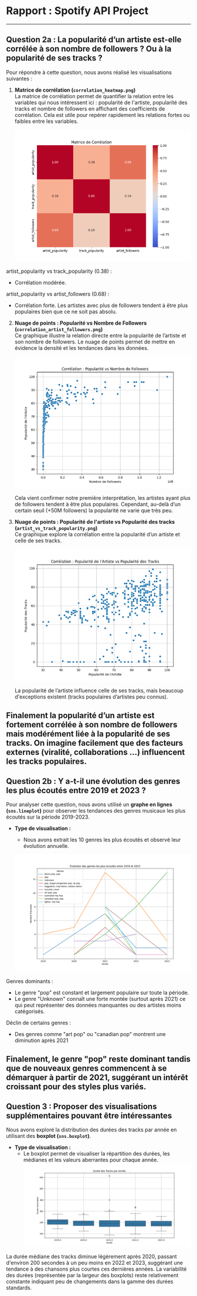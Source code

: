 # Rapport : Spotify API Project

---

## **Question 2a : La popularité d’un artiste est-elle corrélée à son nombre de followers ? Ou à la popularité de ses tracks ?**

Pour répondre à cette question, nous avons réalisé les visualisations suivantes :  

1. **Matrice de corrélation (`correlation_heatmap.png`)**  
   La matrice de corrélation permet de quantifier la relation entre les variables qui nous intéressent ici : popularité de l'artiste, popularité des tracks et nombre de followers en affichant des coefficients de corrélation. Cela est utile pour repérer rapidement les relations fortes ou faibles entre les variables.  

   ![Matrice de corrélation](visuals/correlation_heatmap.png)

artist_popularity vs track_popularity (0.38) :
- Corrélation modérée.

artist_popularity vs artist_followers (0.68) :
- Corrélation forte. Les artistes avec plus de followers tendent à être plus populaires bien que ce ne soit pas absolu.

2. **Nuage de points : Popularité vs Nombre de Followers (`correlation_artist_followers.png`)**  
   Ce graphique illustre la relation directe entre la popularité de l’artiste et son nombre de followers. Le nuage de points permet de mettre en évidence la densité et les tendances dans les données.  

   ![Corrélation entre popularité et nombre de followers](visuals/popularity_vs_followers.png)

   Cela vient confirmer notre première interprétation, les artistes ayant plus de followers tendent à être plus populaires. Cependant, au-delà d’un certain seuil (+50M followers) la popularité ne varie que très peu.

3. **Nuage de points : Popularité de l'artiste vs Popularité des tracks (`artist_vs_track_popularity.png`)**  
   Ce graphique explore la corrélation entre la popularité d’un artiste et celle de ses tracks. 

   ![Corrélation entre popularité de l'artiste et popularité des tracks](visuals/artist_vs_track_popularity.png)
   
   La popularité de l’artiste influence celle de ses tracks, mais beaucoup d'exceptions existent (tracks populaires d’artistes peu connus).

Finalement la popularité d’un artiste est fortement corrélée à son nombre de followers mais modérément liée à la popularité de ses tracks. On imagine facilement que des facteurs externes (viralité, collaborations ...) influencent les tracks populaires. 
---

## **Question 2b : Y a-t-il une évolution des genres les plus écoutés entre 2019 et 2023 ?**

Pour analyser cette question, nous avons utilisé un **graphe en lignes (`sns.lineplot`)** pour observer les tendances des genres musicaux les plus écoutés sur la période 2019-2023.  

- **Type de visualisation :**  
    - Nous avons extrait les 10 genres les plus écoutés et observé leur évolution annuelle.

   ![Évolution des genres musicaux](visuals/genres_evolution.png)

Genres dominants :
- Le genre "pop" est constant et largement populaire sur toute la période.
- Le genre "Unknown" connaît une forte montée (surtout après 2021) ce qui peut représenter des données manquantes ou des artistes moins catégorisés.

Déclin de certains genres :
- Des genres comme "art pop" ou "canadian pop" montrent une diminution après 2021

Finalement, le genre "pop" reste dominant tandis que de nouveaux genres commencent à se démarquer à partir de 2021, suggérant un intérêt croissant pour des styles plus variés.
---

## **Question 3 : Proposer des visualisations supplémentaires pouvant être intéressantes**

Nous avons exploré la distribution des durées des tracks par année en utilisant des **boxplot (`sns.boxplot`)**.

- **Type de visualisation :**
  - Le boxplot permet de visualiser la répartition des durées, les médianes et les valeurs aberrantes pour chaque année.
   ![Distribution des durées de tracks par année](visuals/track_duration_by_year.png)

La durée médiane des tracks diminue légèrement après 2020, passant d'environ 200 secondes à un peu moins en 2022 et 2023, suggérant une tendance à des chansons plus courtes ces dernières années.
La variabilité des durées (représentée par la largeur des boxplots) reste relativement constante indiquant peu de changements dans la gamme des durées standards.